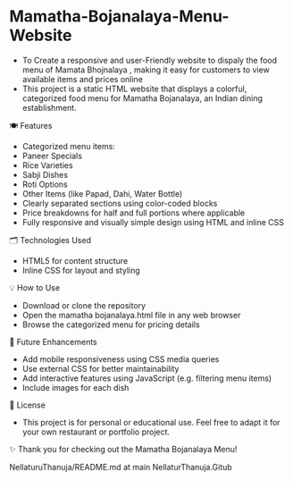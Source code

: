 # Mamatha-Bojanalaya-Menu-Website
* To Create a responsive and user-Friendly website to dispaly the food menu of Mamata Bhojnalaya , making it easy for customers to view available items and prices online
* This project is a static HTML website that displays a colorful, categorized food menu for Mamatha Bojanalaya, an Indian dining establishment.

🍽️ Features
* Categorized menu items:
* Paneer Specials
* Rice Varieties
* Sabji Dishes
* Roti Options
* Other Items (like Papad, Dahi, Water Bottle)
* Clearly separated sections using color-coded blocks
* Price breakdowns for half and full portions where applicable
* Fully responsive and visually simple design using HTML and inline CSS

🗂️ Technologies Used

* HTML5 for content structure
* Inline CSS for layout and styling

💡 How to Use
* Download or clone the repository
* Open the mamatha bojanalaya.html file in any web browser
* Browse the categorized menu for pricing details

📌 Future Enhancements
* Add mobile responsiveness using CSS media queries
* Use external CSS for better maintainability
* Add interactive features using JavaScript (e.g. filtering menu items)
* Include images for each dish

📄 License
* This project is for personal or educational use. Feel free to adapt it for your own restaurant or portfolio project.

✨ Thank you for checking out the Mamatha Bojanalaya Menu!

NellaturuThanuja/README.md at main NellaturThanuja.Gitub
